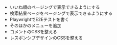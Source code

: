 - いいね順のページングで表示できるようにする
- 検索結果ページをページングで表示できるようにする
- PlaywrightでE2Eテストを書く
- そのほかのメニューを追加
- コメントのCSSを整える
- レスポンシブデザインのCSSを整える